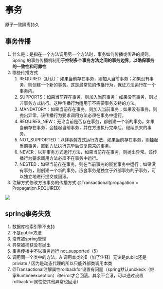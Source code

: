 # 事务

原子一致隔离持久

## 事务传播

1. 什么是：是指在一个方法调用另一个方法时，事务如何传播或传递的规则。Spring 的事务传播机制用**于控制多个事务方法之间的事务边界，以确保事务的一致性和可靠性**
2. 哪些传播方式
   1. REQUIRED（默认）：如果当前存在事务，则加入当前事务；如果没有事务，则创建一个新的事务。这是最常见的传播行为，保证方法运行在一个事务内。
   2. SUPPORTS：如果当前存在事务，则加入当前事务；如果没有事务，则以非事务方式执行。这种传播行为适用于不需要事务支持的方法。
   3. MANDATORY：如果当前存在事务，则加入当前事务；如果没有事务，则抛出异常。该传播行为要求调用方法必须在事务中运行。
   4. REQUIRES_NEW：无论当前是否存在事务，都创建一个新的事务。如果当前存在事务，会挂起当前事务，并在方法执行完毕后，继续原来的事务。
   5. NOT_SUPPORTED：以非事务方式运行方法，如果当前存在事务，则挂起当前事务，直到方法执行完毕后恢复原来的事务。
   6. NEVER：以非事务方式运行方法，如果当前存在事务，则抛出异常。该传播行为要求调用方法必须不在事务中运行。
   7. NESTED：如果当前存在事务，则在当前事务的嵌套事务中运行；如果没有事务，则创建一个新的事务。嵌套事务是独立于外部事务的子事务，可以独立地进行提交或回滚。
3. 注解方式修改方法事务的传播方式 @Transactional(propagation = Propagation.REQUIRED)

![](/Users/Zhuanz1/markdown_study/markdown/image/eba9a2da6f209a29ad40b5555f2a9d9c9e997361.png)

## spring事务失效

1. 数据库检索引擎不支持
2. 不是public方法
3. 没有被spring管理
4. 异常被捕获没有抛出
5. 事务传播中不以事务运行  not_supported（5）
6. 调用同一个类中的方法，A 调用本类的B（加了注释）无论是public还是priviate / 因为是动态代理的所以只能外部类调用本类
7. @Transactional注解属性rollbackfor设置有问题（spring默认unckeck（继承Runtimeexception）和error才会回滚。其余不会滚，可以通过设置rollbackfor属性使其他异常也回滚）